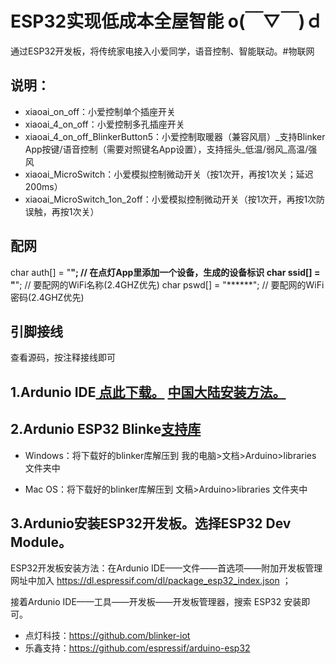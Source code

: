# ESP32实现低成本全屋智能 o(￣▽￣)ｄ 
通过ESP32开发板，将传统家电接入小爱同学，语音控制、智能联动。#物联网

## 说明：
- xiaoai_on_off：小爱控制单个插座开关
- xiaoai_4_on_off：小爱控制多孔插座开关
- xiaoai_4_on_off_BlinkerButton5：小爱控制取暖器（兼容风扇）_支持Blinker App按键/语音控制（需要对照键名App设置），支持摇头_低温/弱风_高温/强风
- xiaoai_MicroSwitch：小爱模拟控制微动开关（按1次开，再按1次关；延迟200ms）
- xiaoai_MicroSwitch_1on_2off：小爱模拟控制微动开关（按1次开，再按1次防误触，再按1次关）

## 配网
char auth[] = "******"; // 在点灯App里添加一个设备，生成的设备标识
char ssid[] = "******"; // 要配网的WiFi名称(2.4GHZ优先)
char pswd[] = "******"; // 要配网的WiFi密码(2.4GHZ优先)

## 引脚接线
查看源码，按注释接线即可

## 1.Ardunio IDE[ 点此下载。](https://www.arduino.cc/en/Main/Software) [ 中国大陆安装方法。](https://www.arduino.cn/thread-81194-1-1.html)

## 2.Ardunio ESP32 Blinke[支持库](https://github.com/blinker-iot/blinker-library/archive/master.zip)

- Windows：将下载好的blinker库解压到 我的电脑>文档>Arduino>libraries 文件夹中

- Mac OS：将下载好的blinker库解压到 文稿>Arduino>libraries 文件夹中


## 3.Ardunio安装ESP32开发板。选择ESP32 Dev Module。

ESP32开发板安装方法：在Ardunio IDE——文件——首选项——附加开发板管理网址中加入 https://dl.espressif.com/dl/package_esp32_index.json ；

接着Ardunio IDE——工具——开发板——开发板管理器，搜索 ESP32 安装即可。

- 点灯科技：https://github.com/blinker-iot
- 乐鑫支持：https://github.com/espressif/arduino-esp32
